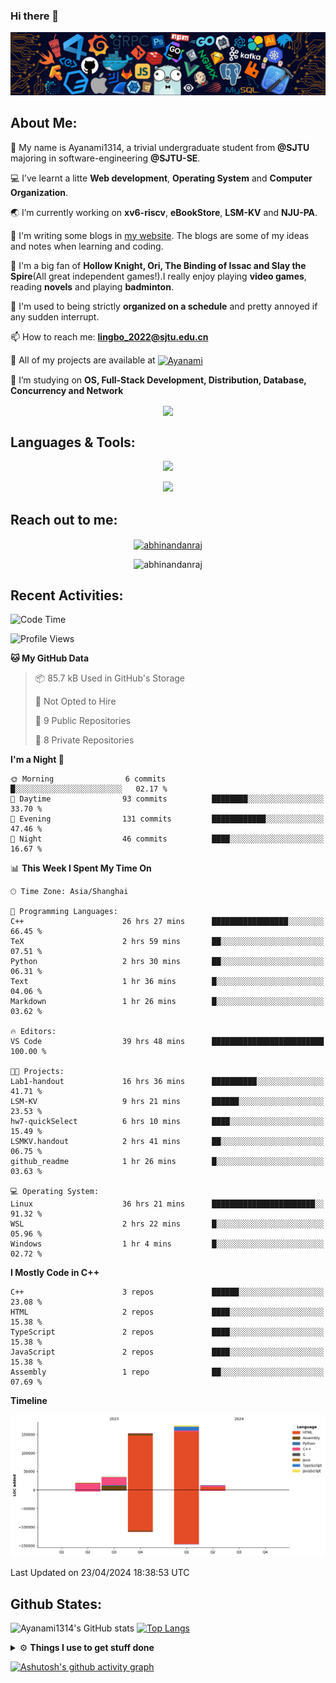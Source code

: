 ### Hi there 👋

![image](https://github.com/Ayanami1314/Ayanami1314/blob/master/assets/Programming.png)

## **About Me:**

🔭 My name is Ayanami1314, a trivial undergraduate student from **@SJTU** majoring in software-engineering **@SJTU-SE**.

💻 I’ve learnt a litte **Web development**, **Operating System** and **Computer Organization**.

🌏 I’m currently working on **xv6-riscv**, **eBookStore**, **LSM-KV** and **NJU-PA**.

📒 I'm writing some blogs in <a href="https://ayanami1314.github.io/">my website</a>. The blogs are some of my ideas and notes when learning and coding.

📜 I'm a big fan of **Hollow Knight, Ori, The Binding of Issac and Slay the Spire**(All great independent games!).I really enjoy playing **video games**, reading **novels** and playing **badminton**.

🤖 I'm used to being strictly **organized on a schedule** and pretty annoyed if any sudden interrupt.

📫 How to reach me: **lingbo_2022@sjtu.edu.cn**

💬 All of my projects are available at <a href="https://github.com/Ayanami1314" target="blank"><img align="center" src="https://raw.githubusercontent.com/rahuldkjain/github-profile-readme-generator/master/src/images/icons/Social/github.svg" alt="Ayanami" height="30" width="40" /></a>

🌱 I’m studying on **OS, Full-Stack Development, Distribution, Database, Concurrency and Network**

<p align="center">
   <img align="center" src="https://github-readme-streak-stats.herokuapp.com/?user=Ayanami1314&theme=radical&hide_border=true"/>
</p>

## **Languages & Tools:**

<p align="center">
  <a href="https://skillicons.dev">
    <img src="https://skillicons.dev/icons?i=c,cpp,html,css,ts,react,java,python,spring" />
  </a>
</p>
<p align="center">
  <a href="https://skillicons.dev">
    <img src="https://skillicons.dev/icons?i=linux,docker,vim,vscode,git,mongodb,mysql" />
  </a>
</p>

## **Reach out to me:** ️

<p align="center">
<a href="https://Ayanami1314.github.io" target="_blank"><img align="center" src="https://img.shields.io/badge/Website-3b5998?style=flat-square&logo=google-chrome&logoColor=white" alt="abhinandanraj" /></a>
<p align="center"> <img src="https://komarev.com/ghpvc/?username=Ayanami1314&label=Visitors&color=0088cc&style=flat-square" alt="abhinandanraj" /> </p>

## **Recent Activities:**

<!--START_SECTION:waka-->
![Code Time](http://img.shields.io/badge/Code%20Time-534%20hrs%209%20mins-blue)

![Profile Views](http://img.shields.io/badge/Profile%20Views-5-blue)

**🐱 My GitHub Data** 

> 📦 85.7 kB Used in GitHub's Storage 
 > 
> 🚫 Not Opted to Hire
 > 
> 📜 9 Public Repositories 
 > 
> 🔑 8 Private Repositories 
 > 
**I'm a Night 🦉** 

```text
🌞 Morning                6 commits           █░░░░░░░░░░░░░░░░░░░░░░░░   02.17 % 
🌆 Daytime                93 commits          ████████░░░░░░░░░░░░░░░░░   33.70 % 
🌃 Evening                131 commits         ████████████░░░░░░░░░░░░░   47.46 % 
🌙 Night                  46 commits          ████░░░░░░░░░░░░░░░░░░░░░   16.67 % 
```


📊 **This Week I Spent My Time On** 

```text
🕑︎ Time Zone: Asia/Shanghai

💬 Programming Languages: 
C++                      26 hrs 27 mins      █████████████████░░░░░░░░   66.45 % 
TeX                      2 hrs 59 mins       ██░░░░░░░░░░░░░░░░░░░░░░░   07.51 % 
Python                   2 hrs 30 mins       ██░░░░░░░░░░░░░░░░░░░░░░░   06.31 % 
Text                     1 hr 36 mins        █░░░░░░░░░░░░░░░░░░░░░░░░   04.06 % 
Markdown                 1 hr 26 mins        █░░░░░░░░░░░░░░░░░░░░░░░░   03.62 % 

🔥 Editors: 
VS Code                  39 hrs 48 mins      █████████████████████████   100.00 % 

🐱‍💻 Projects: 
Lab1-handout             16 hrs 36 mins      ██████████░░░░░░░░░░░░░░░   41.71 % 
LSM-KV                   9 hrs 21 mins       ██████░░░░░░░░░░░░░░░░░░░   23.53 % 
hw7-quickSelect          6 hrs 10 mins       ████░░░░░░░░░░░░░░░░░░░░░   15.49 % 
LSMKV.handout            2 hrs 41 mins       ██░░░░░░░░░░░░░░░░░░░░░░░   06.75 % 
github_readme            1 hr 26 mins        █░░░░░░░░░░░░░░░░░░░░░░░░   03.63 % 

💻 Operating System: 
Linux                    36 hrs 21 mins      ███████████████████████░░   91.32 % 
WSL                      2 hrs 22 mins       █░░░░░░░░░░░░░░░░░░░░░░░░   05.96 % 
Windows                  1 hr 4 mins         █░░░░░░░░░░░░░░░░░░░░░░░░   02.72 % 
```

**I Mostly Code in C++** 

```text
C++                      3 repos             ██████░░░░░░░░░░░░░░░░░░░   23.08 % 
HTML                     2 repos             ████░░░░░░░░░░░░░░░░░░░░░   15.38 % 
TypeScript               2 repos             ████░░░░░░░░░░░░░░░░░░░░░   15.38 % 
JavaScript               2 repos             ████░░░░░░░░░░░░░░░░░░░░░   15.38 % 
Assembly                 1 repo              ██░░░░░░░░░░░░░░░░░░░░░░░   07.69 % 
```



**Timeline**

![Lines of Code chart](https://raw.githubusercontent.com/Ayanami1314/Ayanami1314/master/assets/bar_graph.png)


 Last Updated on 23/04/2024 18:38:53 UTC
<!--END_SECTION:waka-->

## **Github States:**

![Ayanami1314's GitHub stats](https://github-readme-stats.vercel.app/api?username=Ayanami1314&show_icons=true&bg_color=00000000)
[![Top Langs](https://github-readme-stats.vercel.app/api/top-langs/?username=Ayanami1314&layout=donut)](https://github.com/anuraghazra/github-readme-stats)

<details>
  <summary>⚙️ <b> Things I use to get stuff done</b></summary>
  	<ul>
  	   <li><b>OS:</b> Windows 11 / Ubuntu 22.04(wsl2) / Ubuntu 22.04 </li>
	     <li><b>Laptop:OMEN by HP Laptop</b> </li>
  	   <li><b>Browser: </b> Google Browser</li>
	     <li><b>Code Editor:</b> VSCode / IntelliJ / Pycharm </li>
	     <li><b>To Stay Updated:</b> April 16th 2024</li>
	    <br />
	</ul>
</details>

[![Ashutosh's github activity graph](https://github-readme-activity-graph.vercel.app/graph?username=Ayanami1314&theme=react-dark)](https://github.com/ashutosh00710/github-readme-activity-graph)
